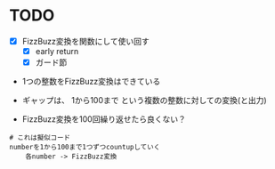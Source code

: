 TODO
===============
- [x] FizzBuzz変換を関数にして使い回す
    -[x] early return
    -[x] ガード節

- 1つの整数をFizzBuzz変換はできている

- ギャップは、 1から100まで という複数の整数に対しての変換(と出力)

- FizzBuzz変換を100回繰り返せたら良くない？

```
# これは擬似コード
numberを1から100まで1つずつcountupしていく
    各number -> FizzBuzz変換
```